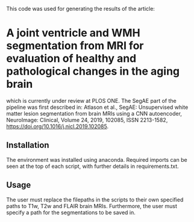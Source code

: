 This code was used for generating the results of the article:
# A joint ventricle and WMH segmentation from MRI for evaluation of healthy and pathological changes in the aging brain
which is currently under review at PLOS ONE.
The SegAE part of the pipeline was first described in: 
Atlason et al., SegAE: Unsupervised white matter lesion segmentation from brain MRIs using a CNN autoencoder,
NeuroImage: Clinical, Volume 24, 2019, 102085, ISSN 2213-1582, https://doi.org/10.1016/j.nicl.2019.102085.

## Installation
The environment was installed using anaconda.
Required imports can be seen at the top of each script, with further details in requirements.txt.

## Usage
The user must replace the filepaths in the scripts to their own specified paths to T1w, T2w and FLAIR brain MRIs.
Furthermore, the user must specify a path for the segmentations to be saved in.
